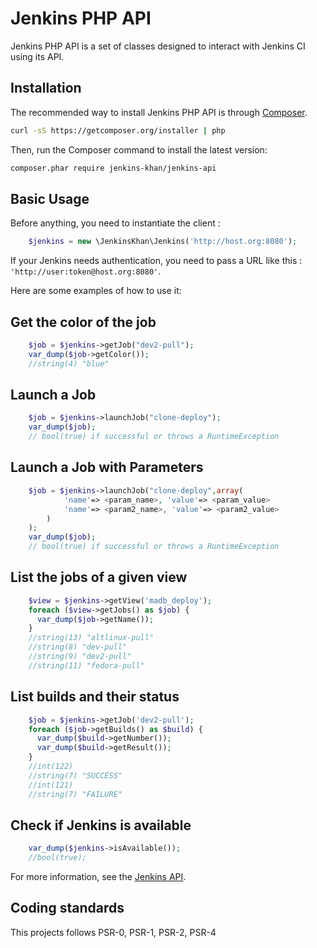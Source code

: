 Jenkins PHP API
===============


Jenkins PHP API is a set of classes designed to interact with Jenkins CI using its API.

Installation
------------

The recommended way to install Jenkins PHP API is through [Composer](http://getcomposer.org).

```bash
curl -sS https://getcomposer.org/installer | php
```

Then, run the Composer command to install the latest version:

```bash
composer.phar require jenkins-khan/jenkins-api
```


Basic Usage
-----------


Before anything, you need to instantiate the client :


```php
    $jenkins = new \JenkinsKhan\Jenkins('http://host.org:8080');
```

If your Jenkins needs authentication, you need to pass a URL like this : `'http://user:token@host.org:8080'`.


Here are some examples of how to use it:


Get the color of the job
------------------------

```php
    $job = $jenkins->getJob("dev2-pull");
    var_dump($job->getColor());
    //string(4) "blue"
```


Launch a Job
------------

```php
    $job = $jenkins->launchJob("clone-deploy");
    var_dump($job);
    // bool(true) if successful or throws a RuntimeException
```

Launch a Job with Parameters
------------

```php
    $job = $jenkins->launchJob("clone-deploy",array(
            'name'=> <param_name>, 'value'=> <param_value>
            'name'=> <param2_name>, 'value'=> <param2_value>
        )
    );
    var_dump($job);
    // bool(true) if successful or throws a RuntimeException
```

List the jobs of a given view
-----------------------------

```php
    $view = $jenkins->getView('madb_deploy');
    foreach ($view->getJobs() as $job) {
      var_dump($job->getName());
    }
    //string(13) "altlinux-pull"
    //string(8) "dev-pull"
    //string(9) "dev2-pull"
    //string(11) "fedora-pull"
```

List builds and their status
----------------------------

```php
    $job = $jenkins->getJob('dev2-pull');
    foreach ($job->getBuilds() as $build) {
      var_dump($build->getNumber());
      var_dump($build->getResult());
    }
    //int(122)
    //string(7) "SUCCESS"
    //int(121)
    //string(7) "FAILURE"
```


Check if Jenkins is available
-----------------------------

```php
    var_dump($jenkins->isAvailable());
    //bool(true);
```

For more information, see the [Jenkins API](https://wiki.jenkins-ci.org/display/JENKINS/Remote+access+API).


Coding standards
----------------

This projects follows PSR-0, PSR-1, PSR-2, PSR-4

